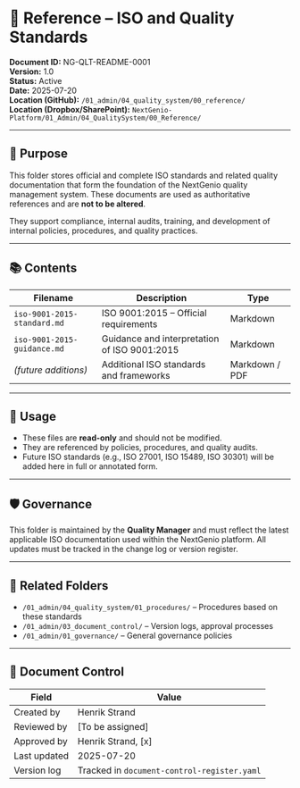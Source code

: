 
# 📁 Reference – ISO and Quality Standards

**Document ID:** NG-QLT-README-0001  
**Version:** 1.0  
**Status:** Active  
**Date:** 2025-07-20  
**Location (GitHub):** `/01_admin/04_quality_system/00_reference/`  
**Location (Dropbox/SharePoint):** `NextGenio-Platform/01_Admin/04_QualitySystem/00_Reference/`  

---

## 🎯 Purpose

This folder stores official and complete ISO standards and related quality documentation that form the foundation of the NextGenio quality management system. These documents are used as authoritative references and are **not to be altered**.  

They support compliance, internal audits, training, and development of internal policies, procedures, and quality practices.

---

## 📚 Contents

| Filename                       | Description                                       | Type     |
|--------------------------------|---------------------------------------------------|----------|
| `iso-9001-2015-standard.md`    | ISO 9001:2015 – Official requirements             | Markdown |
| `iso-9001-2015-guidance.md`    | Guidance and interpretation of ISO 9001:2015      | Markdown |
| *(future additions)*           | Additional ISO standards and frameworks           | Markdown / PDF |

---

## 🧭 Usage

- These files are **read-only** and should not be modified.
- They are referenced by policies, procedures, and quality audits.
- Future ISO standards (e.g., ISO 27001, ISO 15489, ISO 30301) will be added here in full or annotated form.

---

## 🛡️ Governance

This folder is maintained by the **Quality Manager** and must reflect the latest applicable ISO documentation used within the NextGenio platform. All updates must be tracked in the change log or version register.

---

## 🔗 Related Folders

- `/01_admin/04_quality_system/01_procedures/` – Procedures based on these standards  
- `/01_admin/03_document_control/` – Version logs, approval processes  
- `/01_admin/01_governance/` – General governance policies

---

## 📄 Document Control

| Field          | Value               |
|----------------|---------------------|
| Created by     | Henrik Strand        |
| Reviewed by    | [To be assigned]     |
| Approved by    | Henrik Strand, [x]   |
| Last updated   | 2025-07-20           |
| Version log    | Tracked in `document-control-register.yaml` |

